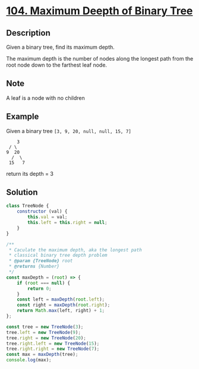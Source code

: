 # [104. Maximum Deepth of Binary Tree](https://leetcode.com/problems/maximum-depth-of-binary-tree/description/)

## Description
Given a binary tree, find its maximum depth.  

The maximum depth is the number of nodes along the longest path from the root node down to the farthest leaf node.  

## Note
A leaf is a node with no children

## Example
Given a binary tree `[3, 9, 20, null, null, 15, 7]`
```
	3
 / \
9  20
  /  \
 15   7
```

return its depth = 3


## Solution
```javascript
class TreeNode {
	constructor (val) {
		this.val = val;
		this.left = this.right = null;
	}
}

/**
 * Caculate the maximum depth, aka the longest path
 * classical binary tree depth problem
 * @param {TreeNode} root
 * @returns {Number}
 */
const maxDepth = (root) => {
	if (root === null) {
		return 0;
	}
	const left = maxDepth(root.left);
	const right = maxDepth(root.right);
	return Math.max(left, right) + 1;
};

const tree = new TreeNode(3);
tree.left = new TreeNode(9);
tree.right = new TreeNode(20);
tree.right.left = new TreeNode(15);
tree.right.right = new TreeNode(7);
const max = maxDepth(tree);
console.log(max);
```